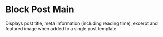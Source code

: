 # Block Post Main

Displays post title, meta information (including reading time), excerpt and featured image when added to a single post template.
